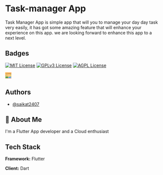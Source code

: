 # Task-manager App

Task Manager App is simple app that will you to manage your day day task very easily, it has got some amazing feature that will enhance your experience on this app. we are looking forward to enhance this app to a next level.



## Badges

[![MIT License](https://img.shields.io/badge/License-MIT-green.svg)](https://choosealicense.com/licenses/mit/)
[![GPLv3 License](https://img.shields.io/badge/License-GPL%20v3-yellow.svg)](https://opensource.org/licenses/)
[![AGPL License](https://img.shields.io/badge/license-AGPL-blue.svg)](http://www.gnu.org/licenses/agpl-3.0)

<img height="20" src="https://github.com/Saikat2407/Task-Manager_App/blob/master/App%20ScreenShot/Home-page%20view.png" width="20"/>

## Authors

- [@saikat2407](https://www.github.com/saikat2407)


## 🚀 About Me
I'm a Flutter App developer and a Cloud enthusiast


## Tech Stack

**Framework:** Flutter

**Client:** Dart